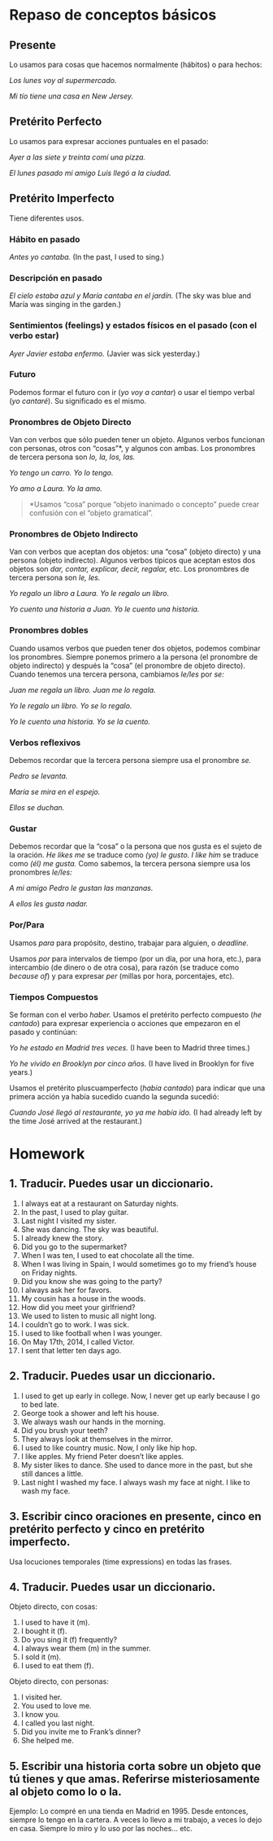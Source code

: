 # Repaso de conceptos básicos

## Presente 

Lo usamos para cosas que hacemos normalmente (hábitos) o para hechos:

_Los lunes voy al supermercado._

_Mi tío tiene una casa en New Jersey._

## Pretérito Perfecto 

Lo usamos para expresar acciones puntuales en el pasado: 

_Ayer a las siete y treinta comí una pizza._

_El lunes pasado mi amigo Luis llegó a la ciudad._

## Pretérito Imperfecto 

Tiene diferentes usos.

### Hábito en pasado 

_Antes yo cantaba._ (In the past, I used to sing.)

### Descripción en pasado 

_El cielo estaba azul y María cantaba en el jardín._ (The sky was blue and María was singing in the garden.)

### Sentimientos (feelings) y estados físicos en el pasado (con el verbo estar) 

_Ayer Javier estaba enfermo._ (Javier was sick yesterday.)

### Futuro 

Podemos formar el futuro con ir (*yo voy a cantar*) o usar el tiempo verbal (*yo cantaré*). Su significado es el mismo.

### Pronombres de Objeto Directo 

Van con verbos que sólo pueden tener un objeto. Algunos verbos funcionan con personas, otros con “cosas”*, 
y algunos con ambas. Los pronombres de tercera persona son *lo, la, los, las.*

_Yo tengo un carro. Yo lo tengo._ 

_Yo amo a Laura. Yo la amo._

> *Usamos “cosa” porque “objeto inanimado o concepto” puede crear confusión con el “objeto gramatical”.

### Pronombres de Objeto Indirecto

Van con verbos que aceptan dos objetos: una “cosa” (objeto directo) y una persona (objeto indirecto). 
Algunos verbos típicos que aceptan estos dos objetos son *dar, contar, explicar, decir, regalar,* etc. 
Los pronombres de tercera persona son *le, les.*

_Yo regalo un libro a Laura. Yo le regalo un libro._

_Yo cuento una historia a Juan. Yo le cuento una historia._

### Pronombres dobles

Cuando usamos verbos que pueden tener dos objetos, podemos combinar los pronombres. Siempre ponemos primero a 
la persona (el pronombre de objeto indirecto) y después la “cosa” (el pronombre de objeto directo). Cuando 
tenemos una tercera persona, cambiamos *le/les* por *se:*

_Juan me regala un libro. Juan me lo regala._ 

_Yo le regalo un libro. Yo se lo regalo._

_Yo le cuento una historia. Yo se la cuento._

### Verbos reflexivos

Debemos recordar que la tercera persona siempre usa el pronombre *se.* 

_Pedro se levanta._ 

_María se mira en el espejo._ 

_Ellos se duchan._

### Gustar

Debemos recordar que la “cosa” o la persona que nos gusta es el sujeto de la oración. *He likes me* 
se traduce como *(yo) le gusto. I like him* se traduce como *(él) me gusta.* Como sabemos, la tercera persona 
siempre usa los pronombres *le/les:* 

_A mi amigo Pedro le gustan las manzanas._ 

_A ellos les gusta nadar._

### Por/Para

Usamos *para* para propósito, destino, trabajar para alguien, o *deadline.* 

Usamos *por* para intervalos de tiempo (por un día, por una hora, etc.), para intercambio (de dinero o de otra cosa), 
para razón (se traduce como *because of*) y para expresar *per* (millas por hora, porcentajes, etc).

### Tiempos Compuestos 

Se forman con el verbo *haber.* Usamos el pretérito perfecto compuesto (*he cantado*) para expresar experiencia 
o acciones que empezaron en el pasado y continúan:

_Yo he estado en Madrid tres veces._ (I have been to Madrid three times.)

_Yo he vivido en Brooklyn por cinco años._ (I have lived in Brooklyn for five years.)

Usamos el pretérito pluscuamperfecto (*había cantado*) para indicar que una primera acción ya había sucedido 
cuando la segunda sucedió:

*Cuando José llegó al restaurante, yo ya me había ido.* 
(I had already left by the time José arrived at the restaurant.)

# Homework

## 1. Traducir. Puedes usar un diccionario.

1. I always eat at a restaurant on Saturday nights.
2. In the past, I used to play guitar.
3. Last night I visited my sister.
4. She was dancing. The sky was beautiful.
5. I already knew the story.
6. Did you go to the supermarket?
7. When I was ten, I used to eat chocolate all the time.
8. When I was living in Spain, I would sometimes go to my friend’s house on Friday nights.
9. Did you know she was going to the party?
10. I always ask her for favors.
11. My cousin has a house in the woods.
12. How did you meet your girlfriend?
13. We used to listen to music all night long.
14. I couldn’t go to work. I was sick.
15. I used to like football when I was younger.
16. On May 17th, 2014, I called Victor.
17. I sent that letter ten days ago.

## 2. Traducir. Puedes usar un diccionario.

1. I used to get up early in college. Now, I never get up early because I go to bed late.
2. George took a shower and left his house.
3. We always wash our hands in the morning.
4. Did you brush your teeth?
5. They always look at themselves in the mirror.
6. I used to like country music. Now, I only like hip hop.
7. I like apples. My friend Peter doesn’t like apples.
8. My sister likes to dance. She used to dance more in the past, but she still dances a little.
9. Last night I washed my face. I always wash my face at night. I like to wash my face.

## 3. Escribir cinco oraciones en presente, cinco en pretérito perfecto y cinco en pretérito imperfecto. 

Usa locuciones temporales (time expressions) en todas las frases.

## 4. Traducir. Puedes usar un diccionario.

Objeto directo, con cosas:

1. I used to have it (m).
2. I bought it (f).
3. Do you sing it (f) frequently?
4. I always wear them (m) in the summer.
5. I sold it (m).
6. I used to eat them (f).

Objeto directo, con personas:

1. I visited her.
2. You used to love me.
3. I know you.
4. I called you last night.
5. Did you invite me to Frank’s dinner?
6. She helped me.

## 5. Escribir una historia corta sobre un objeto que tú tienes y que amas. Referirse misteriosamente al objeto como lo o la.

Ejemplo: Lo compré en una tienda en Madrid en 1995. Desde entonces, siempre lo tengo en la cartera. A veces lo llevo 
a mi trabajo, a veces lo dejo en casa. Siempre lo miro y lo uso por las noches... etc.